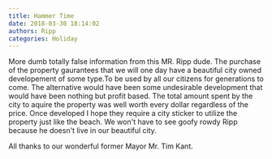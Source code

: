```yaml
---
title: Hammer Time
date: 2018-03-30 18:14:02
authors: Ripp
categories: Holiday
---
```


 More dumb totally false information from this MR. Ripp dude. The purchase of the property gaurantees that we will one day have a beautiful city owned  developement of some type.To be used by all our citizens for generations to come. The alternative would have been some undesirable development that would have been nothing but profit based. The total  amount spent by the city to aquire the property was well worth every dollar regardless of the price. Once developed  I hope they require a city sticker to utilize the property just like the beach. We won't have to see goofy rowdy Ripp because he doesn't live in our beautiful city. 

All thanks to our wonderful former Mayor Mr. Tim Kant.